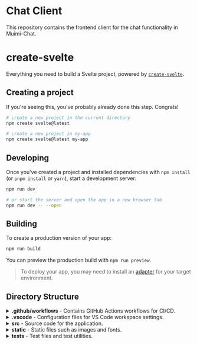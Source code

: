 # Chat Client

This repository contains the frontend client for the chat functionality in Muimi-Chat.

# create-svelte

Everything you need to build a Svelte project, powered by [`create-svelte`](https://github.com/sveltejs/kit/tree/main/packages/create-svelte).

## Creating a project

If you're seeing this, you've probably already done this step. Congrats!

```bash
# create a new project in the current directory
npm create svelte@latest

# create a new project in my-app
npm create svelte@latest my-app
```

## Developing

Once you've created a project and installed dependencies with `npm install` (or `pnpm install` or `yarn`), start a development server:

```bash
npm run dev

# or start the server and open the app in a new browser tab
npm run dev -- --open
```

## Building

To create a production version of your app:

```bash
npm run build
```

You can preview the production build with `npm run preview`.

> To deploy your app, you may need to install an [adapter](https://kit.svelte.dev/docs/adapters) for your target environment.

## Directory Structure

<details>
<summary><strong>.github/workflows</strong> - Contains GitHub Actions workflows for CI/CD.</summary>

  - `deploy-vm.yml`: GitHub Actions workflow for deploying to VM.
</details>

<details>
<summary><strong>.vscode</strong> - Configuration files for VS Code workspace settings.</summary>

  - `settings.json`: Visual Studio Code settings configuration.
</details>

<details>
<summary><strong>src</strong> - Source code for the application.</summary>
  <details>
  <summary><strong>lib</strong> - Contains utility libraries and modules.</summary>
    <ul>
      <li><strong>components</strong> - Reusable UI components.</li>
      <li><strong>cookies</strong> - Modules for handling cookies.</li>
      <li><strong>services</strong> - Modules for interacting with backend services.</li>
      <li><strong>store</strong> - State management store modules.</li>
    </ul>
  </details>
  <details>
  <summary><strong>routes</strong> - Application routing components and pages.</summary>
    <ul>
      <li><strong>authenticate</strong> - Authentication page and related components.</li>
      <li><strong>change-email</strong> - Page for changing user email.</li>
      <li><strong>chat</strong> - Chat page and related components.</li>
      <li><strong>confirm-password-reset</strong> - Page for confirming password reset.</li>
      <li><strong>disable-totp</strong> - Page for disabling TOTP (Two-Factor Authentication).</li>
      <li><strong>login</strong> - User login page.</li>
      <li><strong>newtoken</strong> - Page for generating new tokens.</li>
      <li><strong>register</strong> - User registration page.</li>
      <li><strong>reset-password</strong> - Page for resetting user password.</li>
      <li><strong>settings</strong> - User settings page.</li>
    </ul>
  </details>
</details>

<details>
<summary><strong>static</strong> - Static files such as images and fonts.</summary>
  <ul>
    <li><strong>fonts</strong> - Font files used in the application.</li>
  </ul>
</details>

<details>
<summary><strong>tests</strong> - Test files and test utilities.</summary>
  <ul>
    <li><strong>test.js</strong> - Main test script file.</li>
  </ul>
</details>
